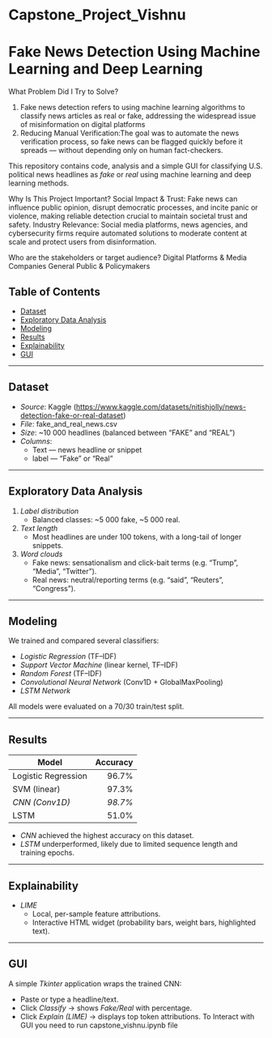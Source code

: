 # Capstone_Project_Vishnu
# Fake News Detection Using Machine Learning and Deep Learning
What Problem Did I Try to Solve?

1. Fake news detection refers to using machine learning algorithms to classify news articles as real or fake, addressing the widespread issue of misinformation on digital platforms
2. Reducing Manual Verification:The goal was to automate the news verification process, so fake news can be flagged quickly before it spreads — without depending only on human fact-checkers.


This repository contains code, analysis and a simple GUI for classifying U.S. political news headlines as *fake* or *real* using machine learning and deep learning methods.

Why Is This Project Important?
 Social Impact & Trust: Fake news can influence public opinion, disrupt democratic processes, and incite panic or violence, making reliable detection crucial to maintain societal trust and safety.
Industry Relevance: Social media platforms, news agencies, and cybersecurity firms require automated solutions to moderate content at scale and protect users from disinformation.

Who are the stakeholders or target audience?
Digital Platforms & Media Companies
General Public & Policymakers



## Table of Contents

- [Dataset](#dataset)  
- [Exploratory Data Analysis](#exploratory-data-analysis)  
- [Modeling](#modeling)  
- [Results](#results)  
- [Explainability](#explainability)  
- [GUI](#gui)    

---

## Dataset

- *Source*: Kaggle (https://www.kaggle.com/datasets/nitishjolly/news-detection-fake-or-real-dataset)
- *File*: fake_and_real_news.csv  
- *Size*: ~10 000 headlines (balanced between “FAKE” and “REAL”)  
- *Columns*:  
  - Text — news headline or snippet  
  - label — “Fake” or “Real”

---

## Exploratory Data Analysis

1. *Label distribution*  
   - Balanced classes: ~5 000 fake, ~5 000 real.  
2. *Text length*  
   - Most headlines are under 100 tokens, with a long-tail of longer snippets.  
3. *Word clouds*  
   - Fake news: sensationalism and click-bait terms (e.g. “Trump”, “Media”, “Twitter”).  
   - Real news: neutral/reporting terms (e.g. “said”, “Reuters”, “Congress”).

---

## Modeling

We trained and compared several classifiers:

- *Logistic Regression* (TF–IDF)  
- *Support Vector Machine* (linear kernel, TF–IDF)  
- *Random Forest* (TF–IDF)  
- *Convolutional Neural Network* (Conv1D + GlobalMaxPooling)  
- *LSTM Network*

All models were evaluated on a 70/30 train/test split.

---

## Results

| Model                   | Accuracy |
|-------------------------|---------:|
| Logistic Regression     |    96.7% |
| SVM (linear)            |    97.3% |
| *CNN (Conv1D)*        |  *98.7%* |
| LSTM                    |    51.0% |

- *CNN* achieved the highest accuracy on this dataset.  
- *LSTM* underperformed, likely due to limited sequence length and training epochs.

---

## Explainability

- *LIME*  
  - Local, per-sample feature attributions.  
  - Interactive HTML widget (probability bars, weight bars, highlighted text).  

---

## GUI

A simple *Tkinter* application wraps the trained CNN:

- Paste or type a headline/text.  
- Click *Classify* → shows *Fake/Real* with percentage.  
- Click *Explain (LIME)* → displays top token attributions.
To Interact with GUI you need to run capstone_vishnu.ipynb file



